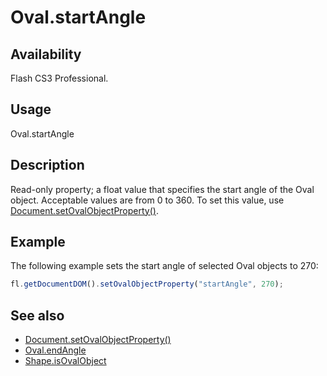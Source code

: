 # Oval.startAngle

## Availability

Flash CS3 Professional.

## Usage

Oval.startAngle

## Description

Read-only property; a float value that specifies the start angle of the Oval object. Acceptable values are from 0 to 360. To set this value, use [Document.setOvalObjectProperty()](../Document_object/Document590.md).

## Example

The following example sets the start angle of selected Oval objects to 270:

```javascript
fl.getDocumentDOM().setOvalObjectProperty("startAngle", 270);
```

## See also

- [Document.setOvalObjectProperty()](../Document_object/Document590.md)
- [Oval.endAngle](../Oval_object/Oval1.md)
- [Shape.isOvalObject](../Shape_object/Shape9.md)

